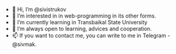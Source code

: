 - 👋 Hi, I’m @sivistrukov
- 👀 I’m interested in in web-programming in its other forms.
- 🌱 I’m currently learning in Transbaikal State University
- 💞️ I’m always open to learning, advices and cooperation.
- 📫 If you want to contact me, you can write to me in Telegram - @sivmak.
